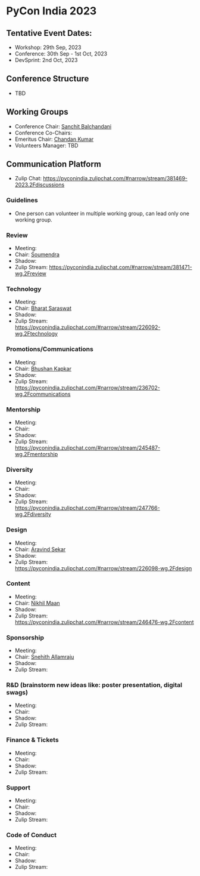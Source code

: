 # PyCon India 2023


## Tentative Event Dates:

- Workshop: 29th Sep, 2023
- Conference: 30th Sep - 1st Oct, 2023
- DevSprint: 2nd Oct, 2023

## Conference Structure
- TBD

## Working Groups

* Conference Chair: [Sanchit Balchandani](https://pyconindia.zulipchat.com/#narrow/pm-with/231358-Sanchit-Balchandani)
* Conference Co-Chairs:
* Emeritus Chair: [Chandan Kumar](https://pyconindia.zulipchat.com/#narrow/pm-with/232013-Chandan-Kumar-(raukadah))
* Volunteers Manager: TBD

## Communication Platform

* Zulip Chat: https://pyconindia.zulipchat.com/#narrow/stream/381469-2023.2Fdiscussions

### Guidelines

* One person can volunteer in multiple working group, can lead only one working group.

### Review

- Meeting:
- Chair: [Soumendra](https://pyconindia.zulipchat.com/#narrow/pm-with/231777-Soumendra)
- Shadow:
- Zulip Stream: https://pyconindia.zulipchat.com/#narrow/stream/381471-wg.2Freview

### Technology

- Meeting:
- Chair: [Bharat Saraswat](https://pyconindia.zulipchat.com/#narrow/pm-with/231146-Bharat-Saraswat)
- Shadow:
- Zulip Stream: https://pyconindia.zulipchat.com/#narrow/stream/226092-wg.2Ftechnology

### Promotions/Communications

- Meeting:
- Chair: [Bhushan Kapkar](https://pyconindia.zulipchat.com/#narrow/pm-with/608047-BHUSHAN-KAPKAR)
- Shadow:
- Zulip Stream: https://pyconindia.zulipchat.com/#narrow/stream/236702-wg.2Fcommunications

### Mentorship

- Meeting:
- Chair:
- Shadow:
- Zulip Stream: https://pyconindia.zulipchat.com/#narrow/stream/245487-wg.2Fmentorship

### Diversity

- Meeting:
- Chair:
- Shadow:
- Zulip Stream: https://pyconindia.zulipchat.com/#narrow/stream/247766-wg.2Fdiversity

### Design

- Meeting:
- Chair: [Aravind Sekar](https://pyconindia.zulipchat.com/#narrow/pm-with/270428-Aravind-Sekar)
- Shadow:
- Zulip Stream: https://pyconindia.zulipchat.com/#narrow/stream/226098-wg.2Fdesign

### Content

- Meeting:
- Chair: [Nikhil Maan](https://pyconindia.zulipchat.com/#narrow/pm-with/231330-Nikhil-Maan)
- Shadow: 
- Zulip Stream: https://pyconindia.zulipchat.com/#narrow/stream/246476-wg.2Fcontent

### Sponsorship

- Meeting:
- Chair: [Snehith Allamraju](https://pyconindia.zulipchat.com/#narrow/pm-with/609119-Snehith-Allamraju)
- Shadow:
- Zulip Stream:

### R&D (brainstorm new ideas like: poster presentation, digital swags)

- Meeting:
- Chair:
- Shadow:
- Zulip Stream:

### Finance & Tickets

- Meeting:
- Chair: 
- Shadow:
- Zulip Stream:

### Support

- Meeting:
- Chair:
- Shadow:
- Zulip Stream:

### Code of Conduct

- Meeting:
- Chair:
- Shadow:
- Zulip Stream:
